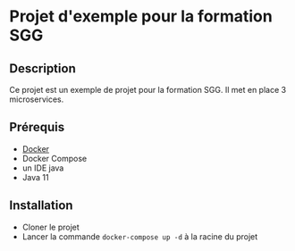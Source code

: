 # Projet d'exemple pour la formation SGG

## Description

Ce projet est un exemple de projet pour la formation SGG. Il met en place 3 microservices.

## Prérequis

- [Docker](https://docs.docker.com/engine/install/)
- Docker Compose
- un IDE java
- Java 11

## Installation

- Cloner le projet
- Lancer la commande `docker-compose up -d` à la racine du projet